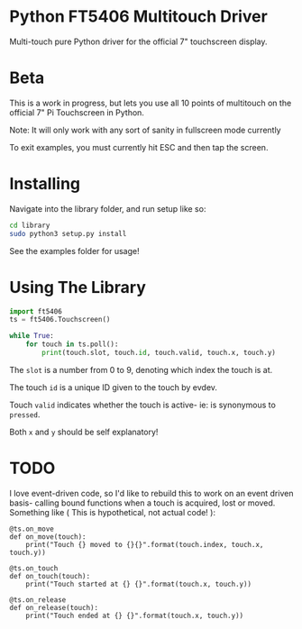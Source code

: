 # Python FT5406 Multitouch Driver

Multi-touch pure Python driver for the official 7" touchscreen display.

# Beta

This is a work in progress, but lets you use all 10 points of multitouch on the official 7" Pi Touchscreen in Python.

Note: It will only work with any sort of sanity in fullscreen mode currently

To exit examples, you must currently hit ESC and then tap the screen.

# Installing

Navigate into the library folder, and run setup like so:

```bash
cd library
sudo python3 setup.py install
```

See the examples folder for usage!

# Using The Library

```python
import ft5406
ts = ft5406.Touchscreen()

while True:
    for touch in ts.poll():
        print(touch.slot, touch.id, touch.valid, touch.x, touch.y)
```

The `slot` is a number from 0 to 9, denoting which index the touch is at.

The touch `id` is a unique ID given to the touch by evdev.

Touch `valid` indicates whether the touch is active- ie: is synonymous to `pressed`.

Both `x` and `y` should be self explanatory!

# TODO

I love event-driven code, so I'd like to rebuild this to work on an event driven basis- calling bound functions
when a touch is acquired, lost or moved. Something like ( This is hypothetical, not actual code! ):

```
@ts.on_move
def on_move(touch):
    print("Touch {} moved to {}{}".format(touch.index, touch.x, touch.y))

@ts.on_touch
def on_touch(touch):
    print("Touch started at {} {}".format(touch.x, touch.y))
    
@ts.on_release
def on_release(touch):
    print("Touch ended at {} {}".format(touch.x, touch.y))
```
